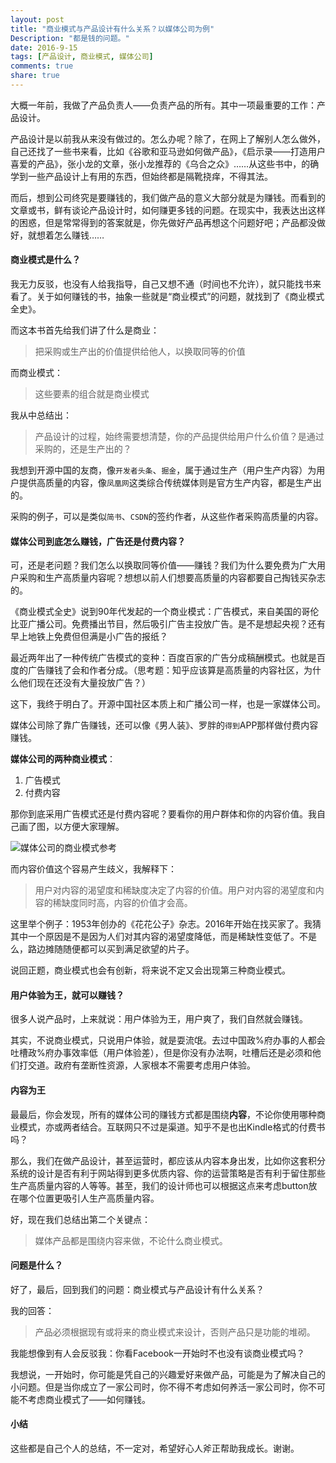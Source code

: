 ```yaml
---
layout: post
title: "商业模式与产品设计有什么关系？以媒体公司为例"
Description: "都是钱的问题。"
date: 2016-9-15
tags: [产品设计, 商业模式, 媒体公司]
comments: true
share: true
---
```


大概一年前，我做了产品负责人——负责产品的所有。其中一项最重要的工作：产品设计。

产品设计是以前我从来没有做过的。怎么办呢？除了，在网上了解别人怎么做外，自己还找了一些书来看，比如《谷歌和亚马逊如何做产品》，《启示录——打造用户喜爱的产品》，张小龙的文章，张小龙推荐的《乌合之众》……从这些书中，的确学到一些产品设计上有用的东西，但始终都是隔靴挠痒，不得其法。

而后，想到公司终究是要赚钱的，我们做产品的意义大部分就是为赚钱。而看到的文章或书，鲜有谈论产品设计时，如何赚更多钱的问题。在现实中，我表达出这样的困惑，但是常常得到的答案就是，你先做好产品再想这个问题好吧；产品都没做好，就想着怎么赚钱……

#### 商业模式是什么？

我无力反驳，也没有人给我指导，自己又想不通（时间也不允许），就只能找书来看了。关于如何赚钱的书，抽象一些就是“商业模式”的问题，就找到了《商业模式全史》。

而这本书首先给我们讲了什么是商业：

> 把采购或生产出的价值提供给他人，以换取同等的价值

而商业模式：

> 这些要素的组合就是商业模式

我从中总结出：

> 产品设计的过程，始终需要想清楚，你的产品提供给用户什么价值？是通过采购的，还是生产出的？

我想到开源中国的友商，像`开发者头条`、`掘金`，属于通过生产（用户生产内容）为用户提供高质量的内容，像`凤凰网`这类综合传统媒体则是官方生产内容，都是生产出的。

采购的例子，可以是类似`简书`、`CSDN`的签约作者，从这些作者采购高质量的内容。

#### 媒体公司到底怎么赚钱，广告还是付费内容？

可，还是老问题？我们怎么以换取同等价值——赚钱？我们为什么要免费为广大用户采购和生产高质量内容呢？想想以前人们想要高质量的内容都要自己掏钱买杂志的。

《商业模式全史》说到90年代发起的一个商业模式：广告模式，来自美国的哥伦比亚广播公司。免费播出节目，然后吸引广告主投放广告。是不是想起央视？还有早上地铁上免费但但满是小广告的报纸？

最近两年出了一种传统广告模式的变种：百度百家的广告分成稿酬模式。也就是百度的广告赚钱了会和作者分成。（思考题：知乎应该算是高质量的内容社区，为什么他们现在还没有大量投放广告？）

这下，我终于明白了。开源中国社区本质上和广播公司一样，也是一家媒体公司。

媒体公司除了靠广告赚钱，还可以像《男人装》、罗胖的`得到`APP那样做付费内容赚钱。

**媒体公司的两种商业模式**：

1. 广告模式
2. 付费内容

那你到底采用广告模式还是付费内容呢？要看你的用户群体和你的内容价值。我自己画了图，以方便大家理解。

![媒体公司的商业模式参考](/assets/images/2016-9-business-of-content.png)

而内容价值这个容易产生歧义，我解释下：

> 用户对内容的渴望度和稀缺度决定了内容的价值。用户对内容的渴望度和内容的稀缺度同时高，内容的价值才会高。

这里举个例子：1953年创办的《花花公子》杂志。2016年开始在找买家了。我猜其中一个原因是不是因为人们对其内容的渴望度降低，而是稀缺性变低了。不是么，路边摊随随便都可以买到满足欲望的片子。

说回正题，商业模式也会有创新，将来说不定又会出现第三种商业模式。

#### 用户体验为王，就可以赚钱？

很多人说产品时，上来就说：用户体验为王，用户爽了，我们自然就会赚钱。

其实，不说商业模式，只说用户体验，就是耍流氓。去过中国政%府办事的人都会吐槽政%府办事效率低（用户体验差），但是你没有办法啊，吐槽后还是必须和他们打交道。政府有垄断性资源，人家根本不需要考虑用户体验。

#### 内容为王

最最后，你会发现，所有的媒体公司的赚钱方式都是围绕**内容**，不论你使用哪种商业模式，亦或两者结合。互联网只不过是渠道。知乎不是也出Kindle格式的付费书吗？

那么，我们在做产品设计，甚至运营时，都应该从内容本身出发，比如你这套积分系统的设计是否有利于网站得到更多优质内容、你的运营策略是否有利于留住那些生产高质量内容的人等等。甚至，我们的设计师也可以根据这点来考虑button放在哪个位置更吸引人生产高质量内容。

好，现在我们总结出第二个关键点：

> 媒体产品都是围绕内容来做，不论什么商业模式。

#### 问题是什么？

好了，最后，回到我们的问题：商业模式与产品设计有什么关系？

我的回答：

> 产品必须根据现有或将来的商业模式来设计，否则产品只是功能的堆砌。

我能想像到有人会反驳我：你看Facebook一开始时不也没有谈商业模式吗？

我想说，一开始时，你可能是凭自己的兴趣爱好来做产品，可能是为了解决自己的小问题。但是当你成立了一家公司时，你不得不考虑如何养活一家公司时，你不可能不考虑商业模式了——如何赚钱。

#### 小结

这些都是自己个人的总结，不一定对，希望好心人斧正帮助我成长。谢谢。